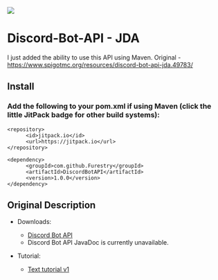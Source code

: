 [![](https://jitpack.io/v/Furestry/DiscordBotAPI.svg)](https://jitpack.io/#Furestry/DiscordBotAPI)

# Discord-Bot-API - JDA
I just added the ability to use this API using Maven. Original - https://www.spigotmc.org/resources/discord-bot-api-jda.49783/

## Install

### Add the following to your pom.xml if using Maven (click the little JitPack badge for other build systems):

    <repository>
	      <id>jitpack.io</id>
	      <url>https://jitpack.io</url>
    </repository>
 
    <dependency>
	      <groupId>com.github.Furestry</groupId>
	      <artifactId>DiscordBotAPI</artifactId>
	      <version>1.0.0</version>
    </dependency>


## Original Description

* Downloads:
  * [Discord Bot API](https://drive.google.com/open?id=1CcFxBgPwmlsEq37rW7LsxwJqVfAxfm1b)
  * Discord Bot API JavaDoc is currently unavailable.

* Tutorial:
  * [Text tutorial v1](https://www.spigotmc.org/resources/discord-bot-api-jda.49783/)
